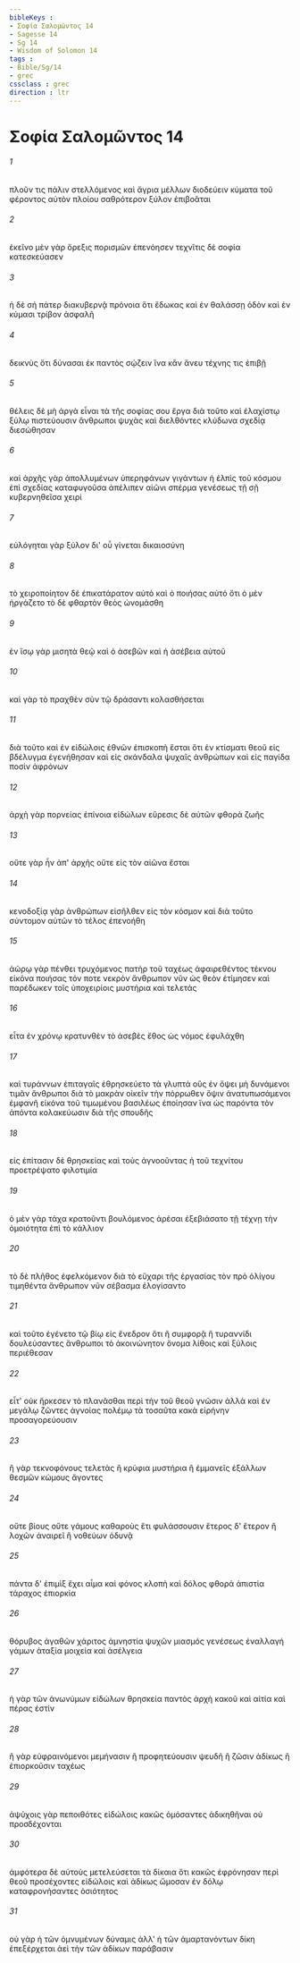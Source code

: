 ```yaml
---
bibleKeys : 
- Σοφία Σαλoμῶντος 14
- Sagesse 14
- Sg 14
- Wisdom of Solomon 14
tags : 
- Bible/Sg/14
- grec
cssclass : grec
direction : ltr
---
```


# Σοφία Σαλoμῶντος 14

###### 1
πλοῦν τις πάλιν στελλόμενος καὶ ἄγρια μέλλων διοδεύειν κύματα τοῦ φέροντος αὐτὸν πλοίου σαθρότερον ξύλον ἐπιβοᾶται
###### 2
ἐκεῖνο μὲν γὰρ ὄρεξις πορισμῶν ἐπενόησεν τεχνῖτις δὲ σοφία κατεσκεύασεν
###### 3
ἡ δὲ σή πάτερ διακυβερνᾷ πρόνοια ὅτι ἔδωκας καὶ ἐν θαλάσσῃ ὁδὸν καὶ ἐν κύμασι τρίβον ἀσφαλῆ
###### 4
δεικνὺς ὅτι δύνασαι ἐκ παντὸς σῴζειν ἵνα κἂν ἄνευ τέχνης τις ἐπιβῇ
###### 5
θέλεις δὲ μὴ ἀργὰ εἶναι τὰ τῆς σοφίας σου ἔργα διὰ τοῦτο καὶ ἐλαχίστῳ ξύλῳ πιστεύουσιν ἄνθρωποι ψυχὰς καὶ διελθόντες κλύδωνα σχεδίᾳ διεσώθησαν
###### 6
καὶ ἀρχῆς γὰρ ἀπολλυμένων ὑπερηφάνων γιγάντων ἡ ἐλπὶς τοῦ κόσμου ἐπὶ σχεδίας καταφυγοῦσα ἀπέλιπεν αἰῶνι σπέρμα γενέσεως τῇ σῇ κυβερνηθεῖσα χειρί
###### 7
εὐλόγηται γὰρ ξύλον δι' οὗ γίνεται δικαιοσύνη
###### 8
τὸ χειροποίητον δέ ἐπικατάρατον αὐτὸ καὶ ὁ ποιήσας αὐτό ὅτι ὁ μὲν ἠργάζετο τὸ δὲ φθαρτὸν θεὸς ὠνομάσθη
###### 9
ἐν ἴσῳ γὰρ μισητὰ θεῷ καὶ ὁ ἀσεβῶν καὶ ἡ ἀσέβεια αὐτοῦ
###### 10
καὶ γὰρ τὸ πραχθὲν σὺν τῷ δράσαντι κολασθήσεται
###### 11
διὰ τοῦτο καὶ ἐν εἰδώλοις ἐθνῶν ἐπισκοπὴ ἔσται ὅτι ἐν κτίσματι θεοῦ εἰς βδέλυγμα ἐγενήθησαν καὶ εἰς σκάνδαλα ψυχαῖς ἀνθρώπων καὶ εἰς παγίδα ποσὶν ἀφρόνων
###### 12
ἀρχὴ γὰρ πορνείας ἐπίνοια εἰδώλων εὕρεσις δὲ αὐτῶν φθορὰ ζωῆς
###### 13
οὔτε γὰρ ἦν ἀπ' ἀρχῆς οὔτε εἰς τὸν αἰῶνα ἔσται
###### 14
κενοδοξίᾳ γὰρ ἀνθρώπων εἰσῆλθεν εἰς τὸν κόσμον καὶ διὰ τοῦτο σύντομον αὐτῶν τὸ τέλος ἐπενοήθη
###### 15
ἀώρῳ γὰρ πένθει τρυχόμενος πατὴρ τοῦ ταχέως ἀφαιρεθέντος τέκνου εἰκόνα ποιήσας τόν ποτε νεκρὸν ἄνθρωπον νῦν ὡς θεὸν ἐτίμησεν καὶ παρέδωκεν τοῖς ὑποχειρίοις μυστήρια καὶ τελετάς
###### 16
εἶτα ἐν χρόνῳ κρατυνθὲν τὸ ἀσεβὲς ἔθος ὡς νόμος ἐφυλάχθη
###### 17
καὶ τυράννων ἐπιταγαῖς ἐθρησκεύετο τὰ γλυπτά οὓς ἐν ὄψει μὴ δυνάμενοι τιμᾶν ἄνθρωποι διὰ τὸ μακρὰν οἰκεῖν τὴν πόρρωθεν ὄψιν ἀνατυπωσάμενοι ἐμφανῆ εἰκόνα τοῦ τιμωμένου βασιλέως ἐποίησαν ἵνα ὡς παρόντα τὸν ἀπόντα κολακεύωσιν διὰ τῆς σπουδῆς
###### 18
εἰς ἐπίτασιν δὲ θρησκείας καὶ τοὺς ἀγνοοῦντας ἡ τοῦ τεχνίτου προετρέψατο φιλοτιμία
###### 19
ὁ μὲν γὰρ τάχα κρατοῦντι βουλόμενος ἀρέσαι ἐξεβιάσατο τῇ τέχνῃ τὴν ὁμοιότητα ἐπὶ τὸ κάλλιον
###### 20
τὸ δὲ πλῆθος ἐφελκόμενον διὰ τὸ εὔχαρι τῆς ἐργασίας τὸν πρὸ ὀλίγου τιμηθέντα ἄνθρωπον νῦν σέβασμα ἐλογίσαντο
###### 21
καὶ τοῦτο ἐγένετο τῷ βίῳ εἰς ἔνεδρον ὅτι ἢ συμφορᾷ ἢ τυραννίδι δουλεύσαντες ἄνθρωποι τὸ ἀκοινώνητον ὄνομα λίθοις καὶ ξύλοις περιέθεσαν
###### 22
εἶτ' οὐκ ἤρκεσεν τὸ πλανᾶσθαι περὶ τὴν τοῦ θεοῦ γνῶσιν ἀλλὰ καὶ ἐν μεγάλῳ ζῶντες ἀγνοίας πολέμῳ τὰ τοσαῦτα κακὰ εἰρήνην προσαγορεύουσιν
###### 23
ἢ γὰρ τεκνοφόνους τελετὰς ἢ κρύφια μυστήρια ἢ ἐμμανεῖς ἐξάλλων θεσμῶν κώμους ἄγοντες
###### 24
οὔτε βίους οὔτε γάμους καθαροὺς ἔτι φυλάσσουσιν ἕτερος δ' ἕτερον ἢ λοχῶν ἀναιρεῖ ἢ νοθεύων ὀδυνᾷ
###### 25
πάντα δ' ἐπιμὶξ ἔχει αἷμα καὶ φόνος κλοπὴ καὶ δόλος φθορά ἀπιστία τάραχος ἐπιορκία
###### 26
θόρυβος ἀγαθῶν χάριτος ἀμνηστία ψυχῶν μιασμός γενέσεως ἐναλλαγή γάμων ἀταξία μοιχεία καὶ ἀσέλγεια
###### 27
ἡ γὰρ τῶν ἀνωνύμων εἰδώλων θρησκεία παντὸς ἀρχὴ κακοῦ καὶ αἰτία καὶ πέρας ἐστίν
###### 28
ἢ γὰρ εὐφραινόμενοι μεμήνασιν ἢ προφητεύουσιν ψευδῆ ἢ ζῶσιν ἀδίκως ἢ ἐπιορκοῦσιν ταχέως
###### 29
ἀψύχοις γὰρ πεποιθότες εἰδώλοις κακῶς ὀμόσαντες ἀδικηθῆναι οὐ προσδέχονται
###### 30
ἀμφότερα δὲ αὐτοὺς μετελεύσεται τὰ δίκαια ὅτι κακῶς ἐφρόνησαν περὶ θεοῦ προσέχοντες εἰδώλοις καὶ ἀδίκως ὤμοσαν ἐν δόλῳ καταφρονήσαντες ὁσιότητος
###### 31
οὐ γὰρ ἡ τῶν ὀμνυμένων δύναμις ἀλλ' ἡ τῶν ἁμαρτανόντων δίκη ἐπεξέρχεται ἀεὶ τὴν τῶν ἀδίκων παράβασιν
